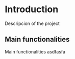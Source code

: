 # Introduction

Descripcion of the project

## Main functionalities

Main functionalities asdfasfa

